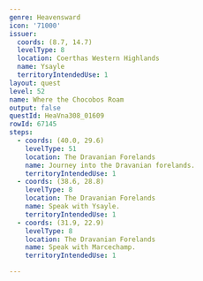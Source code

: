 ```yaml
---
genre: Heavensward
icon: '71000'
issuer:
  coords: (8.7, 14.7)
  levelType: 8
  location: Coerthas Western Highlands
  name: Ysayle
  territoryIntendedUse: 1
layout: quest
level: 52
name: Where the Chocobos Roam
output: false
questId: HeaVna308_01609
rowId: 67145
steps:
  - coords: (40.0, 29.6)
    levelType: 51
    location: The Dravanian Forelands
    name: Journey into the Dravanian forelands.
    territoryIntendedUse: 1
  - coords: (38.6, 28.8)
    levelType: 8
    location: The Dravanian Forelands
    name: Speak with Ysayle.
    territoryIntendedUse: 1
  - coords: (31.9, 22.9)
    levelType: 8
    location: The Dravanian Forelands
    name: Speak with Marcechamp.
    territoryIntendedUse: 1

---
```

